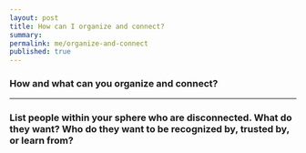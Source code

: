```yaml
---
layout: post
title: How can I organize and connect?
summary:
permalink: me/organize-and-connect
published: true
---
```


### How and what can you organize and connect?

---

### List people within your sphere who are disconnected. What do they want? Who do they want to be recognized by, trusted by, or learn from?